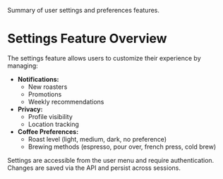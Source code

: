
Summary of user settings and preferences features.

# Settings Feature Overview

The settings feature allows users to customize their experience by managing:

- **Notifications:**
	- New roasters
	- Promotions
	- Weekly recommendations
- **Privacy:**
	- Profile visibility
	- Location tracking
- **Coffee Preferences:**
	- Roast level (light, medium, dark, no preference)
	- Brewing methods (espresso, pour over, french press, cold brew)

Settings are accessible from the user menu and require authentication. Changes are saved via the API and persist across sessions.
